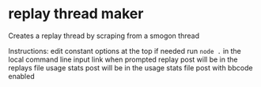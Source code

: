 # replay thread maker
 Creates a replay thread by scraping from a smogon thread

Instructions:
edit constant options at the top if needed
run `node .` in the local command line
input link when prompted
replay post will be in the replays file
usage stats post will be in the usage stats file
post with bbcode enabled
